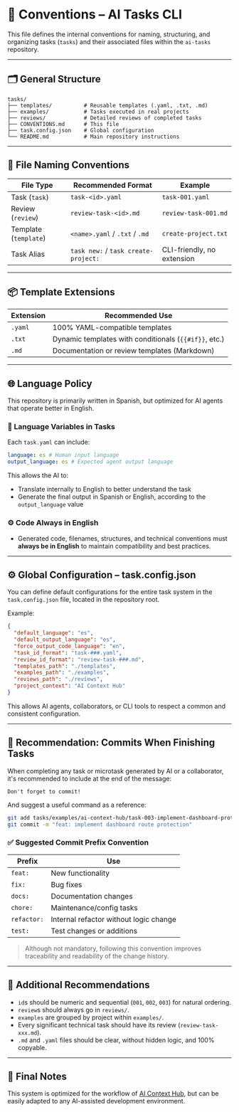 # 📐 Conventions – AI Tasks CLI

This file defines the internal conventions for naming, structuring, and organizing tasks (`tasks`) and their associated files within the `ai-tasks` repository.

---

## 🗂️ General Structure

```
tasks/
├── templates/          # Reusable templates (.yaml, .txt, .md)
├── examples/           # Tasks executed in real projects
├── reviews/            # Detailed reviews of completed tasks
├── CONVENTIONS.md      # This file
├── task.config.json    # Global configuration
└── README.md           # Main repository instructions
```

---

## 📄 File Naming Conventions

| File Type             | Recommended Format                   | Example                    |
| --------------------- | ------------------------------------ | -------------------------- |
| Task (`task`)         | `task-<id>.yaml`                     | `task-001.yaml`            |
| Review (`review`)     | `review-task-<id>.md`                | `review-task-001.md`       |
| Template (`template`) | `<name>.yaml` / `.txt` / `.md`       | `create-project.txt`       |
| Task Alias            | `task new:` / `task create-project:` | CLI-friendly, no extension |

---

## 📦 Template Extensions

| Extension | Recommended Use                                       |
| --------- | ----------------------------------------------------- |
| `.yaml`   | 100% YAML-compatible templates                        |
| `.txt`    | Dynamic templates with conditionals (`{{#if}}`, etc.) |
| `.md`     | Documentation or review templates (Markdown)          |

---

## 🌐 Language Policy

This repository is primarily written in Spanish, but optimized for AI agents that operate better in English.

### 🧠 Language Variables in Tasks

Each `task.yaml` can include:

```yaml
language: es # Human input language
output_language: es # Expected agent output language
```

This allows the AI to:

- Translate internally to English to better understand the task
- Generate the final output in Spanish or English, according to the `output_language` value

### ⚙️ Code Always in English

- Generated code, filenames, structures, and technical conventions must **always be in English** to maintain compatibility and best practices.

---

## ⚙️ Global Configuration – task.config.json

You can define default configurations for the entire task system in the `task.config.json` file, located in the repository root.

Example:

```json
{
  "default_language": "es",
  "default_output_language": "es",
  "force_output_code_language": "en",
  "task_id_format": "task-###.yaml",
  "review_id_format": "review-task-###.md",
  "templates_path": "./templates",
  "examples_path": "./examples",
  "reviews_path": "./reviews",
  "project_context": "AI Context Hub"
}
```

This allows AI agents, collaborators, or CLI tools to respect a common and consistent configuration.

---

## 💾 Recommendation: Commits When Finishing Tasks

When completing any task or microtask generated by AI or a collaborator, it's recommended to include at the end of the message:

```
Don't forget to commit!
```

And suggest a useful command as a reference:

```bash
git add tasks/examples/ai-context-hub/task-003-implement-dashboard-protection.yaml
git commit -m "feat: implement dashboard route protection"
```

### ✅ Suggested Commit Prefix Convention

| Prefix      | Use                                    |
| ----------- | -------------------------------------- |
| `feat:`     | New functionality                      |
| `fix:`      | Bug fixes                              |
| `docs:`     | Documentation changes                  |
| `chore:`    | Maintenance/config tasks               |
| `refactor:` | Internal refactor without logic change |
| `test:`     | Test changes or additions              |

> Although not mandatory, following this convention improves traceability and readability of the change history.

---

## 🧠 Additional Recommendations

- `id`s should be numeric and sequential (`001`, `002`, `003`) for natural ordering.
- `review`s should always go in `reviews/`.
- `examples` are grouped by project within `examples/`.
- Every significant technical task should have its review (`review-task-xxx.md`).
- `.md` and `.yaml` files should be clear, without hidden logic, and 100% copyable.

---

## 📌 Final Notes

This system is optimized for the workflow of [AI Context Hub](https://www.aicontexthub.com), but can be easily adapted to any AI-assisted development environment.
